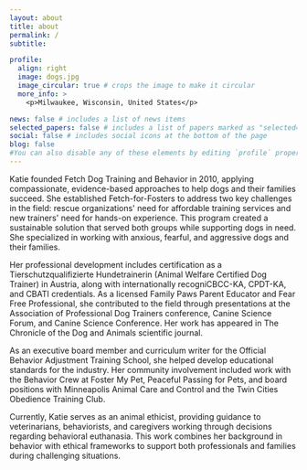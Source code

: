 ```yaml
---
layout: about
title: about
permalink: /
subtitle: 

profile:
  align: right
  image: dogs.jpg
  image_circular: true # crops the image to make it circular
  more_info: >
    <p>Milwaukee, Wisconsin, United States</p>

news: false # includes a list of news items
selected_papers: false # includes a list of papers marked as "selected={true}"
social: false # includes social icons at the bottom of the page
blog: false
#You can also disable any of these elements by editing `profile` property of the YAML header of your `_pages/about.md`. Edit `_bibliography/papers.bib` and Jekyll will render your [publications page](/al-folio/publications/) automatically.
---
```


Katie founded Fetch Dog Training and Behavior in 2010, applying compassionate, evidence-based approaches to help dogs and their families succeed. She established Fetch-for-Fosters to address two key challenges in the field: rescue organizations' need for affordable training services and new trainers' need for hands-on experience. This program created a sustainable solution that served both groups while supporting dogs in need. She specialized in working with anxious, fearful, and aggressive dogs and their families. 

Her professional development includes certification as a Tierschutzqualifizierte Hundetrainerin (Animal Welfare Certified Dog Trainer) in Austria, along with internationally recogniCBCC-KA, CPDT-KA, and CBATI credentials. As a licensed Family Paws Parent Educator and Fear Free Professional, she contributed to the field through presentations at the Association of Professional Dog Trainers conference, Canine Science Forum, and Canine Science Conference. Her work has appeared in The Chronicle of the Dog and Animals scientific journal.

As an executive board member and curriculum writer for the Official Behavior Adjustment Training School, she helped develop educational standards for the industry. Her community involvement included work with the Behavior Crew at Foster My Pet, Peaceful Passing for Pets, and board positions with Minneapolis Animal Care and Control and the Twin Cities Obedience Training Club.

Currently, Katie serves as an animal ethicist, providing guidance to veterinarians, behaviorists, and caregivers working through decisions regarding behavioral euthanasia. This work combines her background in behavior with ethical frameworks to support both professionals and families during challenging situations.





